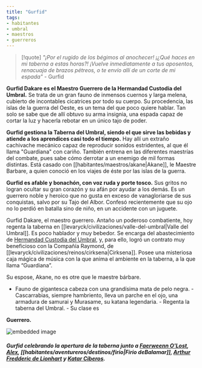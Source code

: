 ```yaml
---
title: "Gurfid"
tags:
- habitantes
- umbral
- maestros
- guerreros
---
```


> [!quote]
> _"¡Por el rugido de los bégimos al anochecer! ¡¿Qué haces en mi taberna a estas horas?! ¡Vuelve inmediatamente a tus aposentos, renacuaja de brazos pétreos, o te envío allí de un corte de mi espada"_
>\- Gurfid

**Gurfid Dakare es el Maestro Guerrero de la Hermandad Custodia del Umbral.** Se trata de un gran fauno de inmensos cuernos y larga melena, cubierto de incontables cicatrices por todo su cuerpo. Su procedencia, las islas de la guerra del Oeste, es un tema del que poco quiere hablar. Tan solo se sabe que de allí obtuvo su arma insignia, una espada capaz de cortar la luz y hacerla rebotar en un único tajo de poder.

**Gurfid gestiona la Taberna del Umbral, siendo el que sirve las bebidas y atiende a los aprendices casi todo el tiempo.** Hay allí un extraño cachivache mecánico capaz de reproducir sonidos estridentes, al que él llama "Guardiana" con cariño. También entrena en las diferentes maestrías del combate, pues sabe cómo derrotar a un enemigo de mil formas distintas. Está casado con [[habitantes/maestros/akane|Akane]], le Maestre Barbare, a quien conoció en los viajes de éste por las islas de la guerra.

**Gurfid es afable y bonachón, con voz ruda y porte tosco.** Sus gritos no logran ocultar su gran corazón y su afán por ayudar a los demás. Es un guerrero noble y heroico que no gusta en exceso de vanagloriarse de sus conquistas, salvo por su Tajo del Albor. Confesó recientemente que su ojo no lo perdió en batalla sino de niño, en un accidente con un juguete.

Gurfid Dakare, el maestro guerrero. Antaño un poderoso combatiente, hoy regenta la taberna en [[levaryck/civilizaciones/valle-del-umbral|Valle del Umbral]]. Es poco hablador y muy bebedor. Se encarga del abastecimiento de [Hermandad Custodia del Umbral](https://www.legendkeeper.com/app/ckvil5g57t6310808rct5ktxd/ckw9rh8iy001z036c9lsfyugo/), y, para ello, logró un contrato muy beneficioso con la Compañía Raymond, de [[levaryck/civilizaciones/reinos/cirksena|Cirksena]]. Posee una misteriosa caja mágica de música con la que anima el ambiente en la taberna, a la que llama “Guardiana”.

Su espose, Akane, no es otre que le maestre bárbare.

-   Fauno de gigantesca cabeza con una grandísima mata de pelo negra. - Cascarrabias, siempre hambriento, lleva un parche en el ojo, una armadura de samurai y Murasame, su katana legendaria. - Regenta la taberna del Umbral. - Su clase es
    

**Guerrero.**

![embedded image](https://assets.legendkeeper.com/b5c058da-c80a-4d5c-ac74-fdcf222dcb30.png "Attachment")

##### Gurfid celebrando la apertura de la taberna junto a [Faerweenn O'Lost](https://www.legendkeeper.com/app/ckvil5g57t6310808rct5ktxd/ckz7fc33t001l036cwwqblj9z/), [Alex](https://www.legendkeeper.com/app/ckvil5g57t6310808rct5ktxd/ckz7f8fex000h036clsdzlega/), [[habitantes/aventureros/destinos/firio|Firio deBalamar]], [Arthur Fredderic de Lionhart](https://www.legendkeeper.com/app/ckvil5g57t6310808rct5ktxd/ckz7fa5dx000t036cztrj369k/) y [Katar Ciberos](https://www.legendkeeper.com/app/ckvil5g57t6310808rct5ktxd/ckz7fdtbu002f036cb9wrsjf4/).